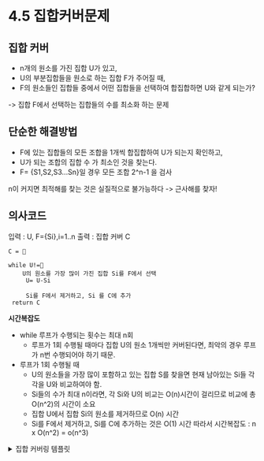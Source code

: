 # 4.5 집합커버문제


## 집합 커버
- n개의 원소를 가진 집합 U가 있고,
- U의 부분집합들을 원소로 하는 집합 F가 주어질 때,
- F의 원소들인 집합들 중에서 어떤 집합들을 선택하여 합집합하면 U와 같게 되는가?

-> 집합 F에서 선택하는 집합들의 수를 최소화 하는 문제



## 단순한 해결방법

- F에 있는 집합들의 모든 조합을 1개씩 합집합하여 U가 되는지 확인하고,
- U가 되는 조합의 집합 수 가 최소인 것을 찾는다.
- F= {S1,S2,S3...Sn}일 경우 모든 조합 2^n-1 을 검사

n이 커지면 최적해를 찾는 것은 실질적으로 불가능하다 -> 근사해를 찾자!

## 의사코드
입력 : U, F={Si},i=1..n
출력 : 집합 커버 C


```
C = 🚫

while U!=🚫 
    U의 원소를 가장 많이 가진 집합 Si를 F에서 선택
     U= U-Si
     
     Si를 F에서 제거하고, Si 를 C에 추가
 return C

```

**시간복잡도**

- while 루프가 수행되는 횟수는 최대 n회 
    - 루프가 1회 수행될 때마다 집합 U의 원소 1개씩만 커버된다면, 최악의 경우 루프가 n번 수행되어야 하기 때문.
- 루프가 1회 수행될 때
    - U의 원소들을 가장 많이 포함하고 있는 집합 S를 찾을면 현재 남아있는 Si들 각각을 U와 비교하여야 함.
    - Si들의 수가 최대 n이라면, 각 Si와 U의 비교는 O(n)시간이 걸리므로 비교에 총 O(n^2)의 시간이 소요
    - 집합 U에서 집합 Si의 원소를 제거하므로 O(n) 시간
    - Si를 F에서 제거하고, Si를 C에 추가하는 것은 O(1) 시간
따라서 시간복잡도 : n x O(n^2) = o(n^3)

<details>
<summary>집합 커버링 템플릿</summary>
<div markdown="1">
&nbsp;&nbsp;&nbsp;&nbsp;
 
```
Cities = set([1, 2, 3, 4, 5, 6, 7, 8, 9, 10])

Schools = {}
Schools[1] = set([1, 2, 3, 8])
Schools[2] = set([1, 2, 3, 4, 8])
Schools[3] = set([1, 2, 3, 4])
Schools[4] = set([2, 3, 4, 5, 7, 8])
Schools[5] = set([4, 5, 6, 7])
Schools[6] = set([5, 6, 7, 9, 10])
Schools[7] = set([4, 5, 6, 7])
Schools[8] = set([1, 2, 4, 8])
Schools[9] = set([6, 9])
Schools[10] = set([6, 10])

finalCities = set()

while Cities:
    bestCity = None
    schoolCovered = set()
    for school, cities in Schools.items():
        covered = Cities & cities # Cities 에도 있고, cities에도 있다면
        if len(covered) > len(schoolCovered):
            bestCity = school   
            schoolCovered = covered
            
    Cities -= schoolCovered
    finalCities.add(bestCity)
    
print(finalCities)
```

</div>
</details>
